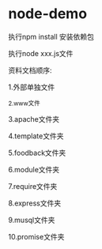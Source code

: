 # node-demo
<p>执行npm install 安装依赖包 </p>
<p>执行node xxx.js文件</p>

<p>资料文档顺序:</p>
  <p>1.外部单独文件 </p>
 	<p style="font-size:12px"> 2.www文件</p>
	<p>3.apache文件夹</p>
	<p>4.template文件夹</p>
	<p>5.foodback文件夹</p>
	<p>6.module文件夹</p>
	<p>7.require文件夹</p>
	<p>8.express文件夹</p>
	<p>9.musql文件夹</p>
	<p>10.promise文件夹</p>
